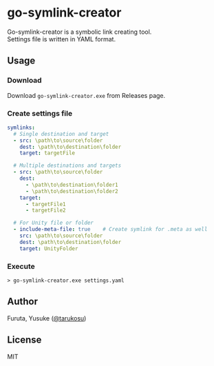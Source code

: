 # go-symlink-creator
Go-symlink-creator is a symbolic link creating tool.  
Settings file is written in YAML format.

## Usage
### Download
Download `go-symlink-creator.exe` from Releases page.

### Create settings file

```yaml
symlinks:
  # Single destination and target
  - src: \path\to\source\folder
    dest: \path\to\destination\folder
    target: targetFile

  # Multiple destinations and targets
  - src: \path\to\source\folder
    dest:
      - \path\to\destination\folder1
      - \path\to\destination\folder2
    target:
      - targetFile1
      - targetFile2

  # For Unity file or folder
  - include-meta-file: true    # Create symlink for .meta as well
    src: \path\to\source\folder
    dest: \path\to\destination\folder
    target: UnityFolder
```

### Execute
```
> go-symlink-creator.exe settings.yaml
```

## Author
Furuta, Yusuke ([@tarukosu](https://twitter.com/tarukosu))

## License
MIT